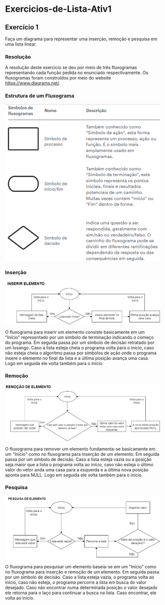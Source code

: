 # Exercicios-de-Lista-Ativ1

<h2>Exercício 1</h2>

Faça um diagrama para representar uma inserção, remoção e pesquisa em uma lista linear.

<h3>Resolução</h3>

A resolução deste exercício se deu por meio de três fluxogramas representando cada função pedida no enunciado respectivamente. Os fluxogramas foram construídos por meio do website https://www.diagrams.net/.

<h3>Estrutura de um Fluxograma</h3>

<img src="simbologia.png">

<h3>Inserção</h3>

<img src="inserirElemento.png">

O fluxograma para inserir um elemento consiste basicamente em um "Início" representado por um símbolo de terminação indicando o começo do programa. Em seguida passa por um símbolo de decisão retratado por um losango. Caso a lista esteja cheia o programa volta para o início, caso não esteja cheia o algoritmo passa por símbolos de ação onde o programa insere o elemento no final da lista e a última posição avança uma casa. Logo em seguida ele volta também para o início.

<h3>Remoção</h3>

<img src="removerElemento.png">

O fluxograma para remover um elemento fundamenta-se basicamente em um "Início" como no fluxograma para inserção de um elemento. Em seguida passa por um símbolo de decisão. Caso a lista esteja vazia ou a posição seja maior que a lista o programa volta ao início, caso não esteja o último valor do vetor anda uma casa para a esquerda e a última nova posição aponta para NULL. Logo em seguida ele volta também para o início.

<h3>Pesquisa</h3>

<img src="pesquisaElemento.png">

O fluxograma para pesquisar um elemento baseia-se em um "Início" como no fluxograma para inserção e remoção de um elemento. Em seguida passa por um símbolo de decisão. Caso a lista esteja vazia, o programa volta ao início, caso não esteja, o programa percorre a lista em busca do valor desejado. Caso não encontrar numa determinada posição o valor desejado ele retorna para o laço para continuar a busca na lista. Caso encontrar, ele volta ao início.

